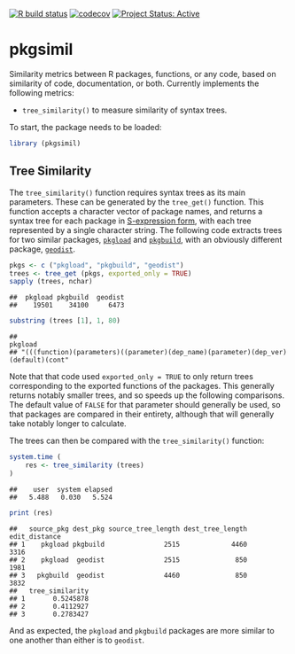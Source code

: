 <!-- badges: start -->

[![R build
status](https://github.com/ropensci-review-tools/pkgsimil/workflows/R-CMD-check/badge.svg)](https://github.com/ropensci-review-tools/pkgsimil/actions?query=workflow%3AR-CMD-check)
[![codecov](https://codecov.io/gh/ropensci-review-tools/pkgsimil/branch/main/graph/badge.svg)](https://app.codecov.io/gh/ropensci-review-tools/pkgsimil)
[![Project Status:
Active](https://www.repostatus.org/badges/latest/active.svg)](https://www.repostatus.org/#active)
<!-- badges: end -->

# pkgsimil

Similarity metrics between R packages, functions, or any code, based on
similarity of code, documentation, or both. Currently implements the
following metrics:

- `tree_similarity()` to measure similarity of syntax trees.

To start, the package needs to be loaded:

``` r
library (pkgsimil)
```

## Tree Similarity

The `tree_similarity()` function requires syntax trees as its main
parameters. These can be generated by the `tree_get()` function. This
function accepts a character vector of package names, and returns a
syntax tree for each package in [S-expression
form](https://en.wikipedia.org/wiki/S-expression), with each tree
represented by a single character string. The following code extracts
trees for two similar packages, [`pkgload`](https://pkgload.r-lib.org)
and [`pkgbuild`](https://pkgbuild.r-lib.org), with an obviously
different package, [`geodist`](https://hypertidy.github.io/geodist).

``` r
pkgs <- c ("pkgload", "pkgbuild", "geodist")
trees <- tree_get (pkgs, exported_only = TRUE)
sapply (trees, nchar)
```

    ##  pkgload pkgbuild  geodist 
    ##    19501    34100     6473

``` r
substring (trees [1], 1, 80)
```

    ##                                                                            pkgload 
    ## "(((function)(parameters)((parameter)(dep_name)(parameter)(dep_ver)(default)(cont"

Note that that code used `exported_only = TRUE` to only return trees
corresponding to the exported functions of the packages. This generally
returns notably smaller trees, and so speeds up the following
comparisons. The default value of `FALSE` for that parameter should
generally be used, so that packages are compared in their entirety,
although that will generally take notably longer to calculate.

The trees can then be compared with the `tree_similarity()` function:

``` r
system.time (
    res <- tree_similarity (trees)
)
```

    ##    user  system elapsed 
    ##   5.488   0.030   5.524

``` r
print (res)
```

    ##   source_pkg dest_pkg source_tree_length dest_tree_length edit_distance
    ## 1    pkgload pkgbuild               2515             4460          3316
    ## 2    pkgload  geodist               2515              850          1981
    ## 3   pkgbuild  geodist               4460              850          3832
    ##   tree_similarity
    ## 1       0.5245878
    ## 2       0.4112927
    ## 3       0.2783427

And as expected, the `pkgload` and `pkgbuild` packages are more similar
to one another than either is to `geodist`.
